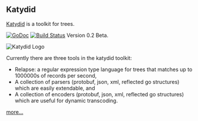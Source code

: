 ## Katydid

[Katydid](http://katydid.github.io) is a toolkit for trees.

[![GoDoc](https://godoc.org/github.com/katydid/katydid?status.svg)](https://godoc.org/github.com/katydid/katydid) [![Build Status](https://drone.io/github.com/katydid/katydid/status.png)](https://drone.io/github.com/katydid/katydid/latest) Version 0.2 Beta.

![Katydid Logo](https://cdn.rawgit.com/katydid/katydid.github.io/master/logo.png)

Currently there are three tools in the katydid toolkit:

  * Relapse: a regular expression type language for trees that matches up to 1000000s of records per second, 
  * A collection of parsers (protobuf, json, xml, reflected go structures) which are easily extendable, and
  * A collection of encoders (protobuf, json, xml, reflected go structures) which are useful for dynamic transcoding.

[more...](http://katydid.github.io)
